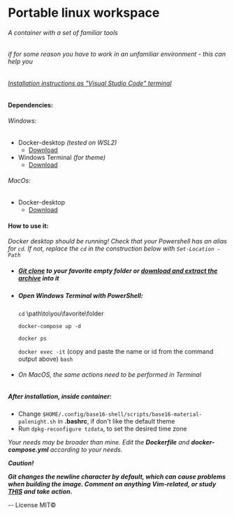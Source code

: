 # Portable linux workspace

###### *A container with a set of familiar tools*
###### if for some reason you have to work in an unfamiliar environment - this can help you
###### [Installation instructions as "Visual Studio Code" terminal](https://github.com/Volkov-R-Net/linux-workspace/blob/main/For%20VSCode%20Users.md)

#### Dependencies:
 ###### Windows:
  * Docker-desktop *(tested on WSL2)*
     * [Download](https://www.docker.com/products/docker-desktop "docker.com")
  *  Windows Terminal *(for theme)*
     *  [Download](https://www.microsoft.com/ru-ru/p/windows-terminal/9n0dx20hk701?activetab=pivot:overviewtab "microsoft-store")
 ###### MacOs:
  * Docker-desktop
     * [Download](https://www.docker.com/products/docker-desktop "docker.com")

#### How to use it:
 *Docker desktop should be running!*
 *Check that your Powershell has an alias for `cd`. If not, replace the `cd` in the construction below with `Set-Location -Path`*
 
 * ##### [Git clone](https://github.com/Volkov-R-Net/LinuxWorkspace.git "https") to your favorite empty folder or [download and extract the archive](https://github.com/Volkov-R-Net/LinuxWorkspace/archive/main.zip "main.zip") into it
 
 * ##### Open Windows Terminal with PowerShell:
    `cd` \path\to\you\favorite\folder
    
    `docker-compose up -d`
    
    `docker ps`
    
    `docker exec -it` (copy and paste the name or id from the command output above) `bash`
 
 * ###### On MacOS, the same actions need to be performed in Terminal

##### After installation, inside container:
 * Change `$HOME/.config/base16-shell/scripts/base16-material-palenight.sh` in **.bashrc**, if don't like the default theme
 * Run `dpkg-reconfigure tzdata`, to set the desired time zone

*Your needs may be broader than mine. Edit the **Dockerfile** and **docker-compose.yml** according to your needs.*

***Caution!***

 ***Git changes the newline character by default, which can cause problems when building the image. Comment on anything Vim-related, or study [THIS](https://git-scm.com/book/en/v2/Customizing-Git-Git-Configuration "git-scm.com") and take action.***

--
License MIT©
